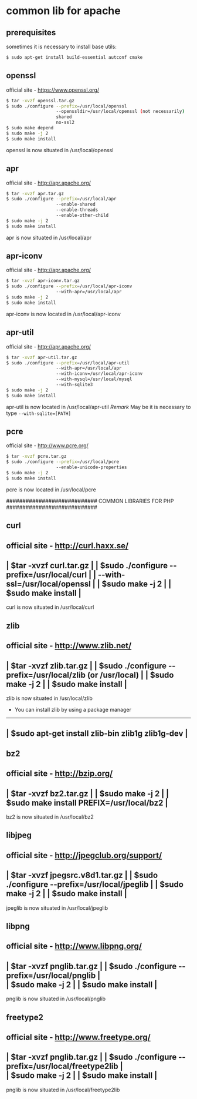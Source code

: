 # common lib for apache

## prerequisites 
sometimes it is necessary to install base utils:
```sh
$ sudo apt-get install build-essential autconf cmake
```
 

## openssl
official site - https://www.openssl.org/
```sh
$ tar -xvzf openssl.tar.gz
$ sudo ./configure --prefix=/usr/local/openssl 
                   --openssldir=/usr/local/openssl (not necessarily)
                   shared 
                   no-ssl2 
$ sudo make depend
$ sudo make -j 2
$ sudo make install
```

openssl is now situated in /usr/local/openssl


## apr
official site - http://apr.apache.org/
```sh
$ tar -xvzf apr.tar.gz
$ sudo ./configure --prefix=/usr/local/apr 
                   --enable-shared
                   --enable-threads 
                   --enable-other-child
$ sudo make -j 2
$ sudo make install	
```

apr is now situated in /usr/local/apr


## apr-iconv
official site - http://apr.apache.org/
```sh
$ tar -xvzf apr-iconv.tar.gz
$ sudo ./configure --prefix=/usr/local/apr-iconv
                   --with-apr=/usr/local/apr
$ sudo make -j 2
$ sudo make install
```
apr-iconv is now located in /usr/local/apr-iconv


## apr-util
official site - http://apr.apache.org/
```sh
$ tar -xvzf apr-util.tar.gz
$ sudo ./configure --prefix=/usr/local/apr-util
                   --with-apr=/usr/local/apr
                   --with-iconv=/usr/local/apr-iconv
                   --with-mysql=/usr/local/mysql
                   --with-sqlite3 
$ sudo make -j 2
$ sudo make install
```

apr-util is now located in /usr/local/apr-util 
*Remark* May be it is necessary to type `--with-sqlite=[PATH]`
 

## pcre
official site - http://www.pcre.org/
```sh
$ tar -xvzf pcre.tar.gz
$ sudo ./configure --prefix=/usr/local/pcre 
                   --enable-unicode-properties
$ sudo make -j 2
$ sudo make install	
```

pcre is now located in /usr/local/pcre


 ############################
 COMMON LIBRARIES FOR PHP
 ############################

 curl
 -----
 official site - http://curl.haxx.se/
 ------------------------------------------------------------------------
 | $tar -xvzf curl.tar.gz						|
 | $sudo ./configure --prefix=/usr/local/curl 				|
 |		     --with-ssl=/usr/local/openssl			|
 | $sudo make -j 2							|
 | $sudo make install							|
 ------------------------------------------------------------------------
 curl is now situated in /usr/local/curl

 
 zlib
 -----
 official site - http://www.zlib.net/
 ------------------------------------------------------------------------
 | $tar -xvzf zlib.tar.gz						|
 | $sudo ./configure --prefix=/usr/local/zlib (or /usr/local)		| 
 | $sudo make -j 2							|
 | $sudo make install							|
 ------------------------------------------------------------------------
 zlib is now situated in /usr/local/zlib
 * You can install zlib by using a package manager
 ------------------------------------------------------------------------
 | $sudo apt-get install zlib-bin zlib1g zlib1g-dev			| 
 ------------------------------------------------------------------------


 bz2
 ---
 official site - http://bzip.org/
 ------------------------------------------------------------------------
 | $tar -xvzf bz2.tar.gz						|
 | $sudo make -j 2							|
 | $sudo make install PREFIX=/usr/local/bz2				|
 ------------------------------------------------------------------------
 bz2 is now situated in /usr/local/bz2
 

 libjpeg
 -------
 official site -  http://jpegclub.org/support/
 ------------------------------------------------------------------------
 | $tar -xvzf jpegsrc.v8d1.tar.gz					|
 | $sudo ./configure --prefix=/usr/local/jpeglib			| 
 | $sudo make -j 2							|
 | $sudo make install							|
 ------------------------------------------------------------------------
 jpeglib is now situated in /usr/local/jpeglib

 
 libpng
 ------
 official site -  http://www.libpng.org/
 ------------------------------------------------------------------------
 | $tar -xvzf pnglib.tar.gz						|
 | $sudo ./configure --prefix=/usr/local/pnglib				|	 
 | $sudo make -j 2							|
 | $sudo make install							|
 ------------------------------------------------------------------------
 pnglib is now situated in /usr/local/pnglib

 
 freetype2
 ---------
 official site -  http://www.freetype.org/
 ------------------------------------------------------------------------
 | $tar -xvzf pnglib.tar.gz						|
 | $sudo ./configure --prefix=/usr/local/freetype2lib			|	 
 | $sudo make -j 2							|
 | $sudo make install							|
 ------------------------------------------------------------------------
 pnglib is now situated in /usr/local/freetype2lib 
